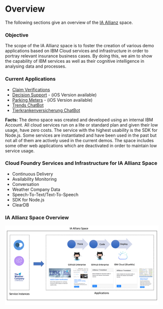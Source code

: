 # Overview
The following sections give an overview of the [IA Allianz](https://iaallianz.mybluemix.net/) space.

### Objective
The scope of the IA Allianz space is to foster the creation of various demo applications based on IBM Cloud services and infrastructure in order to portray relevant insurance business cases. By doing this, we aim to show the capability of IBM services as well as their cognitive intelligence in analysing data and processes.

### Current Applications
* [Claim Verifications](https://claimverification.mybluemix.net/)
* [Decision Support](http://agcs-decision.mybluemix.net/) - (iOS Version available)
* [Parking Meters](http://agcs-parking-meter.mybluemix.net/) - (iOS Version available)
* [Trends ChatBot](http://allsecchatbot.mybluemix.net/)
* [Tierkrankenversicherung ChatBot](http://agcs-tierkranken.mybluemix.net/)

**Facts:** The demo space was created and developed using an internal IBM Account. All cloud services run on a lite or standard plan and given their low usage, have zero costs. The service with the highest usability is the SDK for Node.js. Some services are instantiated and have been used in the past but not all of them are actively used in the current demos. The space includes some other web applications which are deactivated in order to maintain low service usage.

### Cloud Foundry Services and Infrastructure for IA Allianz Space
* Continuous Delivery
* Availability Monitoring
* Conversation
* Weather Company Data
* Speech-To-Text/Text-To-Speech
* SDK for Node.js
* ClearDB

### IA Allianz Space Overview
<img src="IASpace.png" width="600">

